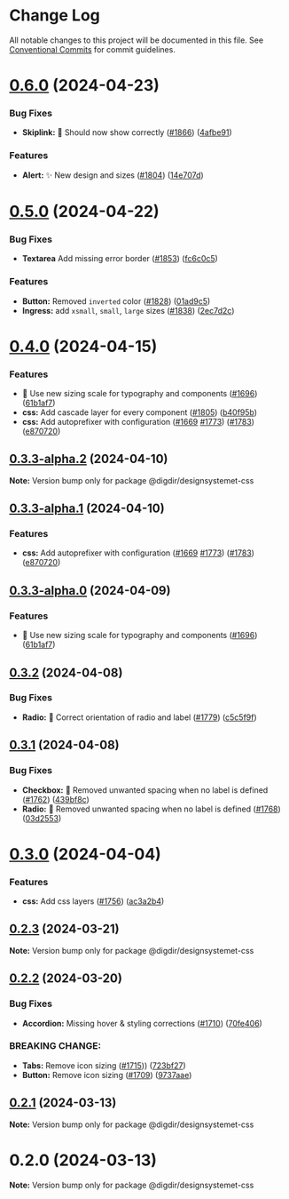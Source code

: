# Change Log

All notable changes to this project will be documented in this file.
See [Conventional Commits](https://conventionalcommits.org) for commit guidelines.

# [0.6.0](https://github.com/digdir/designsystemet/compare/@digdir/designsystemet-css@0.5.0...@digdir/designsystemet-css@0.6.0) (2024-04-23)

### Bug Fixes

- **Skiplink:** :bug: Should now show correctly ([#1866](https://github.com/digdir/designsystemet/issues/1866)) ([4afbe91](https://github.com/digdir/designsystemet/commit/4afbe91f7b42da0a3fb1ed26ecb919269db3a746))

### Features

- **Alert:** ✨ New design and sizes ([#1804](https://github.com/digdir/designsystemet/issues/1804)) ([14e707d](https://github.com/digdir/designsystemet/commit/14e707d254571084b1f03aa4b90acfa096b8609f))

# [0.5.0](https://github.com/digdir/designsystemet/compare/@digdir/designsystemet-css@0.4.0...@digdir/designsystemet-css@0.5.0) (2024-04-22)

### Bug Fixes

- **Textarea** Add missing error border ([#1853](https://github.com/digdir/designsystemet/issues/1853)) ([fc6c0c5](https://github.com/digdir/designsystemet/commit/fc6c0c58f6d9a3b4ce2f868ae1164fe673acefd6))

### Features

- **Button:** Removed `inverted` color ([#1828](https://github.com/digdir/designsystemet/issues/1828)) ([01ad9c5](https://github.com/digdir/designsystemet/commit/01ad9c52459d14270872d2f7e6a0c8a474e0ab2e))
- **Ingress:** add `xsmall`, `small`, `large` sizes ([#1838](https://github.com/digdir/designsystemet/issues/1838)) ([2ec7d2c](https://github.com/digdir/designsystemet/commit/2ec7d2c24d344d018e1bf2c959ea826b7a60ade5))

# [0.4.0](https://github.com/digdir/designsystemet/compare/@digdir/designsystemet-css@0.3.3-alpha.2...@digdir/designsystemet-css@0.4.0) (2024-04-15)

### Features

- 🎨 Use new sizing scale for typography and components ([#1696](https://github.com/digdir/designsystemet/issues/1696)) ([61b1af7](https://github.com/digdir/designsystemet/commit/61b1af79d96049b664c3fd5725fdffe0f34b27cb))
- **css:** Add cascade layer for every component ([#1805](https://github.com/digdir/designsystemet/issues/1805)) ([b40f95b](https://github.com/digdir/designsystemet/commit/b40f95b837355c402d081e6c89dcb8627e32a71b))
- **css:** Add autoprefixer with configuration ([#1669](https://github.com/digdir/designsystemet/issues/1669) [#1773](https://github.com/digdir/designsystemet/issues/1773)) ([#1783](https://github.com/digdir/designsystemet/issues/1783)) ([e870720](https://github.com/digdir/designsystemet/commit/e8707209a1ff2eaf1f3379736ff2ed99988493b3))

## [0.3.3-alpha.2](https://github.com/digdir/designsystemet/compare/@digdir/designsystemet-css@0.3.3-alpha.1...@digdir/designsystemet-css@0.3.3-alpha.2) (2024-04-10)

**Note:** Version bump only for package @digdir/designsystemet-css

## [0.3.3-alpha.1](https://github.com/digdir/designsystemet/compare/@digdir/designsystemet-css@0.3.3-alpha.0...@digdir/designsystemet-css@0.3.3-alpha.1) (2024-04-10)

### Features

- **css:** Add autoprefixer with configuration ([#1669](https://github.com/digdir/designsystemet/issues/1669) [#1773](https://github.com/digdir/designsystemet/issues/1773)) ([#1783](https://github.com/digdir/designsystemet/issues/1783)) ([e870720](https://github.com/digdir/designsystemet/commit/e8707209a1ff2eaf1f3379736ff2ed99988493b3))

## [0.3.3-alpha.0](https://github.com/digdir/designsystemet/compare/@digdir/designsystemet-css@0.3.2...@digdir/designsystemet-css@0.3.3-alpha.0) (2024-04-09)

### Features

- 🎨 Use new sizing scale for typography and components ([#1696](https://github.com/digdir/designsystemet/issues/1696)) ([61b1af7](https://github.com/digdir/designsystemet/commit/61b1af79d96049b664c3fd5725fdffe0f34b27cb))

## [0.3.2](https://github.com/digdir/designsystemet/compare/@digdir/designsystemet-css@0.3.1...@digdir/designsystemet-css@0.3.2) (2024-04-08)

### Bug Fixes

- **Radio:** :bug: Correct orientation of radio and label ([#1779](https://github.com/digdir/designsystemet/issues/1779)) ([c5c5f9f](https://github.com/digdir/designsystemet/commit/c5c5f9f358b50df7a9586829ab9605cc75371f78))

## [0.3.1](https://github.com/digdir/designsystemet/compare/@digdir/designsystemet-css@0.3.0...@digdir/designsystemet-css@0.3.1) (2024-04-08)

### Bug Fixes

- **Checkbox:** :bug: Removed unwanted spacing when no label is defined ([#1762](https://github.com/digdir/designsystemet/issues/1762)) ([439bf8c](https://github.com/digdir/designsystemet/commit/439bf8c1f0cc19b5b49fd65295186005a777038f))
- **Radio:** :bug: Removed unwanted spacing when no label is defined ([#1768](https://github.com/digdir/designsystemet/issues/1768)) ([03d2553](https://github.com/digdir/designsystemet/commit/03d25530808c70b850f637f71e48dbcd2fe94dbc))

# [0.3.0](https://github.com/digdir/designsystemet/compare/@digdir/designsystemet-css@0.2.3...@digdir/designsystemet-css@0.3.0) (2024-04-04)

### Features

- **css:** Add css layers ([#1756](https://github.com/digdir/designsystemet/issues/1756)) ([ac3a2b4](https://github.com/digdir/designsystemet/commit/ac3a2b4e289a061ec8f5d589cbcdf8647e19b5d4))

## [0.2.3](https://github.com/digdir/designsystemet/compare/@digdir/designsystemet-css@0.2.2...@digdir/designsystemet-css@0.2.3) (2024-03-21)

**Note:** Version bump only for package @digdir/designsystemet-css

## [0.2.2](https://github.com/digdir/designsystemet/compare/@digdir/designsystemet-css@0.2.1...@digdir/designsystemet-css@0.2.2) (2024-03-20)

### Bug Fixes

- **Accordion:** Missing hover & styling corrections ([#1710](https://github.com/digdir/designsystemet/issues/1710)) ([70fe406](https://github.com/digdir/designsystemet/commit/70fe406b3d03cdc70ec58b61e49bf6cdf01f3a49))

### BREAKING CHANGE:

- **Tabs:** Remove icon sizing ([#1715](https://github.com/digdir/designsystemet/issues/1715))) ([723bf27](https://github.com/digdir/designsystemet/commit/723bf27bebe849d2017f7fd296c0d8483107e01e))
- **Button:** Remove icon sizing ([#1709](https://github.com/digdir/designsystemet/issues/1709)) ([9737aae](https://github.com/digdir/designsystemet/commit/9737aae42eaff7fbaf0b893ea10efd61bcb0f716))

## [0.2.1](https://github.com/digdir/designsystemet/compare/@digdir/designsystemet-css@0.2.0...@digdir/designsystemet-css@0.2.1) (2024-03-13)

**Note:** Version bump only for package @digdir/designsystemet-css

# 0.2.0 (2024-03-13)

**Note:** Version bump only for package @digdir/designsystemet-css
